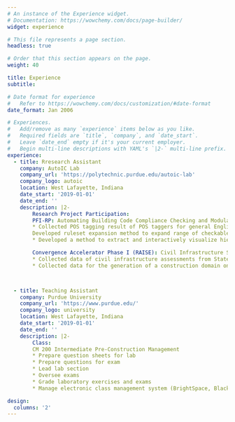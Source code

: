 ```yaml
---
# An instance of the Experience widget.
# Documentation: https://wowchemy.com/docs/page-builder/
widget: experience

# This file represents a page section.
headless: true

# Order that this section appears on the page.
weight: 40

title: Experience
subtitle:

# Date format for experience
#   Refer to https://wowchemy.com/docs/customization/#date-format
date_format: Jan 2006

# Experiences.
#   Add/remove as many `experience` items below as you like.
#   Required fields are `title`, `company`, and `date_start`.
#   Leave `date_end` empty if it's your current employer.
#   Begin multi-line descriptions with YAML's `|2-` multi-line prefix.
experience:
  - title: Rresearch Assistant
    company: AutoIC Lab
    company_url: 'https://polytechnic.purdue.edu/autoic-lab'
    company_logo: autoic
    location: West Lafayette, Indiana
    date_start: '2019-01-01'
    date_end: ''
    description: |2-
        Research Project Participation:
        PFI-RP: Automating Building Code Compliance Checking and Modular Construction Through Interoperable Building Information Modeling Technology (Award Number: 1827733)
        * Collected POS tagging result of POS taggers for general English on building codes
        Developed ruleset expansion method to expand range of checkable building code requirements of ACC systems
        * Developed a method to extract and interactively visualize hierarchical and cross-reference structure

        Convergence Accelerator Phase I (RAISE): Civil Infrastructure Systems Open Knowledge Network (CIS-OKN) (Award Number: 1937115)
        * Collected data of civil infrastructure assessments from State Department of Transportations (DOTs)
        * Collected data for the generation of a construction domain ontology



  - title: Teaching Assistant
    company: Purdue University
    company_url: 'https://www.purdue.edu/'
    company_logo: university
    location: West Lafayette, Indiana
    date_start: '2019-01-01'
    date_end: ''
    description: |2-
        Class:
        CM 200 Intermediate Pre-Construction Management
        * Prepare question sheets for lab
        * Prepare questions for exam
        * Lead lab section
        * Oversee exams
        * Grade laboratory exercises and exams
        * Manage electronic class management system (BrightSpace, Blackboard, and Gradescope)

design:
  columns: '2'
---
```

